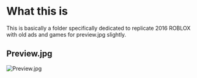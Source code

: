 # What this is
This is basically a folder specifically dedicated to replicate 2016 ROBLOX with old ads and games for preview.jpg slightly.

## Preview.jpg
![Preview.jpg](https://github.com/anthony1x6000/ROBLOX2016stylus/blob/main/images/2016_stuff/preview.jpg?raw=true)

